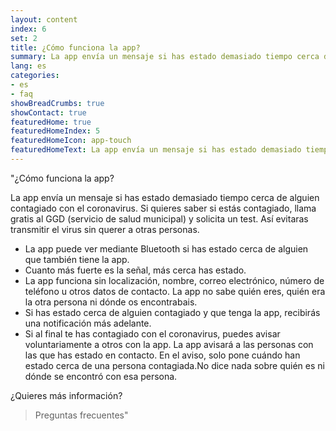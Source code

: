 ```yaml
---
layout: content
index: 6
set: 2
title: ¿Cómo funciona la app?
summary: La app envía un mensaje si has estado demasiado tiempo cerca de alguien contagiado con el coronavirus.
lang: es
categories:
- es
- faq
showBreadCrumbs: true
showContact: true
featuredHome: true
featuredHomeIndex: 5
featuredHomeIcon: app-touch
featuredHomeText: La app envía un mensaje si has estado demasiado tiempo cerca de alguien contagiado con el coronavirus.
---
```


"¿Cómo funciona la app?

La app envía un mensaje si has estado demasiado tiempo cerca de alguien contagiado con el coronavirus. Si quieres saber si estás contagiado, llama gratis al GGD (servicio de salud municipal) y solicita un test. Así evitaras transmitir el virus sin querer a otras personas.

* La app puede ver mediante Bluetooth si has estado cerca de alguien que también tiene la app.
* Cuanto más fuerte es la señal, más cerca has estado.
* La app funciona sin localización, nombre, correo electrónico, número de teléfono u otros datos de contacto. La app no sabe quién eres, quién era la otra persona ni dónde os encontrabais.
* Si has estado cerca de alguien contagiado y que tenga la app, recibirás una notificación más adelante.
* Si al final te has contagiado con el coronavirus, puedes avisar voluntariamente a otros con la app. La app avisará a las personas con las que has estado en contacto. En el aviso, solo pone cuándo han estado cerca de una persona contagiada.No dice nada sobre quién es ni dónde se encontró con esa persona.

¿Quieres más información?
> Preguntas frecuentes"
